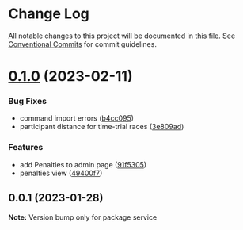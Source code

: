 # Change Log

All notable changes to this project will be documented in this file.
See [Conventional Commits](https://conventionalcommits.org) for commit guidelines.

# [0.1.0](https://github.com/iagocanalejas/r4l/compare/v0.0.1...v0.1.0) (2023-02-11)


### Bug Fixes

* command import errors ([b4cc095](https://github.com/iagocanalejas/r4l/commit/b4cc0957a1d1545e3b120eb92af5ae20ef0e42fb))
* participant distance for time-trial races ([3e809ad](https://github.com/iagocanalejas/r4l/commit/3e809adc9b2e7c76f52d0f6db3c61963b590e930))


### Features

* add Penalties to admin page ([91f5305](https://github.com/iagocanalejas/r4l/commit/91f5305e8ce6eec50d1081c797a18384efa1e6c3))
* penalties view ([49400f7](https://github.com/iagocanalejas/r4l/commit/49400f7f1282c3066f1342128dd383313a50b58f))





## 0.0.1 (2023-01-28)

**Note:** Version bump only for package service
